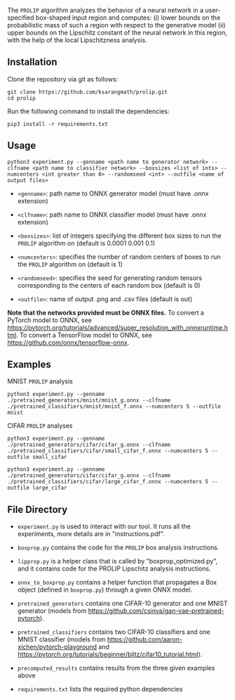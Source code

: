 The ```PROLIP``` algorithm analyzes the behavior of a neural network in a user-specified box-shaped input region and computes: 
(i) lower bounds on the probabilistic mass of such a region with respect to the generative model
(ii) upper bounds on the Lipschitz constant of the neural network in this region, with the help of the local Lipschitzness analysis.

Installation
------------
Clone the repository via git as follows:
```
git clone https://github.com/ksarangmath/prolip.git
cd prolip
```

Run the following command to install the dependencies:

```
pip3 install -r requirements.txt
```


Usage
-------------

```
python3 experiment.py --genname <path name to generator network> --clfname <path name to classifier network> --boxsizes <list of ints> --numcenters <int greater than 0> --randomseed <int> --outfile <name of output files>
```

* ```<genname>```: path name to ONNX generator model (must have .onnx extension)

* ```<clfname>```: path name to ONNX classifier model (must have .onnx extension)

* ```<boxsizes>```: list of integers specifying the different box sizes to run the ```PROLIP``` algorithm on (default is 0.0001 0.001 0.1)

* ```<numcenters>```: specifies the number of random centers of boxes to run the ```PROLIP``` algorithm on (default is 1)

* ```<randomseed>```: specifies the seed for generating random tensors corresponding to the centers of each random box (default is 0)

* ```<outfile>```: name of output .png and .csv files (default is out)


**Note that the networks provided must be ONNX files.**
To convert a PyTorch model to ONNX, see https://pytorch.org/tutorials/advanced/super_resolution_with_onnxruntime.html.
To convert a TensorFlow model to ONNX, see https://github.com/onnx/tensorflow-onnx.

Examples
-------------

MNIST ```PROLIP``` analysis
```
python3 experiment.py --genname ./pretrained_generators/mnist/mnist_g.onnx --clfname ./pretrained_classifiers/mnist/mnist_f.onnx --numcenters 5 --outfile mnist
```

CIFAR ```PROLIP``` analyses
```
python3 experiment.py --genname ./pretrained_generators/cifar/cifar_g.onnx --clfname ./pretrained_classifiers/cifar/small_cifar_f.onnx --numcenters 5 --outfile small_cifar
```
```
python3 experiment.py --genname ./pretrained_generators/cifar/cifar_g.onnx --clfname ./pretrained_classifiers/cifar/large_cifar_f.onnx --numcenters 5 --outfile large_cifar
```




File Directory
-------------
* ```experiment.py``` is used to interact with our tool. It runs all the experiments, more details are in "instructions.pdf".

* ```boxprop.py``` contains the code for the ```PROLIP``` box analysis instructions.

* ```lipprop.py``` is a helper class that is called by "boxprop_optimized.py", and it contains code for the PROLIP Lipschitz analysis instructions.

* ```onnx_to_boxprop.py``` contains a helper function that propagates a Box object (defined in ```boxprop.py```) through a given ONNX model.

* ```pretrained_generators``` contains one CIFAR-10 generator and one MNIST generator (models from https://github.com/csinva/gan-vae-pretrained-pytorch).

* ```pretrained_classifiers``` contains two CIFAR-10 classifiers and one MNIST classifier (models from https://github.com/aaron-xichen/pytorch-playground and https://pytorch.org/tutorials/beginner/blitz/cifar10_tutorial.html).

* ```precomputed_results``` contains results from the three given examples above

* ```requirements.txt``` lists the required python dependencies

